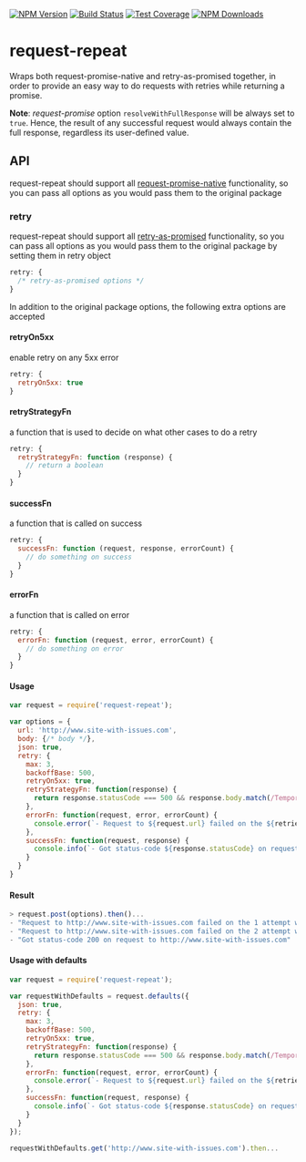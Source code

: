 [![NPM Version][npm-image]][npm-url]
[![Build Status][travis-image]][travis-url]
[![Test Coverage][coveralls-image]][coveralls-url]
[![NPM Downloads][downloads-image]][downloads-url]
# request-repeat

Wraps both request-promise-native and retry-as-promised together, in order to provide an easy way to do requests with retries while returning a promise.

**Note**: *request-promise* option `resolveWithFullResponse` will be always set to `true`. Hence, the result of any successful request would always contain the full response, regardless its user-defined value.

## API
request-repeat should support all [request-promise-native](https://github.com/request/request-promise-native) functionality, so you can pass all options as you would pass them to the original package

### retry
request-repeat should support all [retry-as-promised](https://www.npmjs.com/package/retry-as-promised) functionality, so you can pass all options as you would pass them to the original package by setting them in retry object
```js
retry: {
  /* retry-as-promised options */
}
```

In addition to the original package options, the following extra options are accepted
#### retryOn5xx
enable retry on any 5xx error
```js
retry: {
  retryOn5xx: true
}
```

#### retryStrategyFn
a function that is used to decide on what other cases to do a retry
```js
retry: {
  retryStrategyFn: function (response) {
    // return a boolean
  }
}
```

#### successFn
a function that is called on success
```js
retry: {
  successFn: function (request, response, errorCount) {
    // do something on success
  }
}
```

#### errorFn
a function that is called on error
```js
retry: {
  errorFn: function (request, error, errorCount) {
    // do something on error
  }
}
```
#### Usage
```js
var request = require('request-repeat');

var options = {
  url: 'http://www.site-with-issues.com',
  body: {/* body */},
  json: true,
  retry: {
    max: 3,
    backoffBase: 500,
    retryOn5xx: true,
    retryStrategyFn: function(response) {
      return response.statusCode === 500 && response.body.match(/Temporary error/);
    },
    errorFn: function(request, error, errorCount) {
      console.error(`- Request to ${request.url} failed on the ${retries} attempt with error ${error.message}`);
    },
    successFn: function(request, response) {
      console.info(`- Got status-code ${response.statusCode} on request to ${request.url}`);
    }
  }
}
```

#### Result
```js
> request.post(options).then()...
- "Request to http://www.site-with-issues.com failed on the 1 attempt with RequestError: Error: getaddrinfo ENOTFOUND www.site-with-issues.com www.site-with-issues.com:80"
- "Request to http://www.site-with-issues.com failed on the 2 attempt with RequestError: Error: getaddrinfo ENOTFOUND www.site-with-issues.com www.site-with-issues.com:80"
- "Got status-code 200 on request to http://www.site-with-issues.com"
```

#### Usage with defaults
```js
var request = require('request-repeat');

var requestWithDefaults = request.defaults({
  json: true,
  retry: {
    max: 3,
    backoffBase: 500,
    retryOn5xx: true,
    retryStrategyFn: function(response) {
      return response.statusCode === 500 && response.body.match(/Temporary error/);
    },
    errorFn: function(request, error, errorCount) {
      console.error(`- Request to ${request.url} failed on the ${retries} attempt with error ${error.message}`);
    },
    successFn: function(request, response) {
      console.info(`- Got status-code ${response.statusCode} on request to ${request.url}`);
    }
  }
});

requestWithDefaults.get('http://www.site-with-issues.com').then...
```
[npm-image]: https://img.shields.io/npm/v/request-repeat.svg?style=flat
[npm-url]: https://npmjs.org/package/request-repeat
[travis-image]: https://travis-ci.org/kobik/request-repeat.svg?branch=master
[travis-url]: https://travis-ci.org/kobik/request-repeat
[coveralls-image]: https://coveralls.io/repos/github/kobik/request-repeat/badge.svg?branch=master
[coveralls-url]: https://coveralls.io/repos/github/kobik/request-repeat/badge.svg?branch=master
[downloads-image]: http://img.shields.io/npm/dm/request-repeat.svg?style=flat
[downloads-url]: https://npmjs.org/package/request-repeat